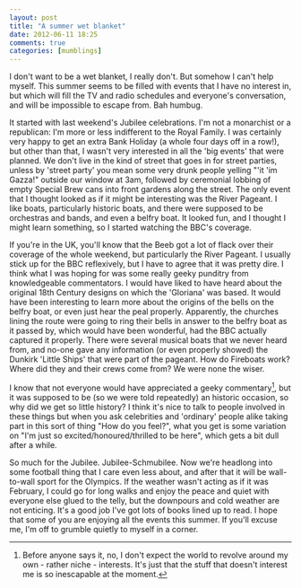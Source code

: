 ```yaml
---
layout: post
title: "A summer wet blanket"
date: 2012-06-11 18:25
comments: true
categories: [mumblings]
---
```


I don't want to be a wet blanket, I really don't. But somehow I can't help myself. This summer seems to be filled with events that I have no interest in, but which will fill the TV and radio schedules and everyone's conversation, and will be impossible to escape from. Bah humbug.

It started with last weekend's Jubilee celebrations. I'm not a monarchist or a republican: I'm more or less indifferent to the Royal Family. I was certainly very happy to get an extra Bank Holiday (a whole four days off in a row!), but other than that, I wasn't very interested in all the 'big events' that were planned. We don't live in the kind of street that goes in for street parties, unless by 'street party' you mean some very drunk people yelling "'it 'im Gazza!" outside our window at 3am, followed by ceremonial lobbing of empty Special Brew cans into front gardens along the street. The only event that I thought looked as if it might be interesting was the River Pageant. I like boats, particularly historic boats, and there were supposed to be orchestras and bands, and even a belfry boat. It looked fun, and I thought I might learn something, so I started watching the BBC's coverage.

If you're in the UK, you'll know that the Beeb got a lot of flack over their coverage of the whole weekend, but particularly the River Pageant. I usually stick up for the BBC reflexively, but I have to agree that it was pretty dire. I think what I was hoping for was some really geeky punditry from knowledgeable commentators. I would have liked to have heard about the original 18th Century designs on which the 'Gloriana' was based. It would have been interesting to learn more about the origins of the bells on the belfry boat, or even just hear the peal properly. Apparently, the churches lining the route were going to ring their bells in answer to the belfry boat as it passed by, which would have been wonderful, had the BBC actually captured it properly. There were several musical boats that we never heard from, and no-one gave any information (or even properly showed) the Dunkirk 'Little Ships' that were part of the pageant. How do Fireboats work? Where did they and their crews come from? We were none the wiser.

I know that not everyone would have appreciated a geeky commentary[^1], but it was supposed to be (so we were told repeatedly) an historic occasion, so why did we get so little history? I think it's nice to talk to people involved in these things but when you ask celebrities and 'ordinary' people alike taking part in this sort of thing "How do you feel?", what you get is some variation on "I'm just so excited/honoured/thrilled to be here", which gets a bit dull after a while.

So much for the Jubilee. Jubilee-Schmubilee. Now we're headlong into some football thing that I care even less about, and after that it will be wall-to-wall sport for the Olympics. If the weather wasn't acting as if it was February, I could go for long walks and enjoy the peace and quiet with everyone else glued to the telly, but the downpours and cold weather are not enticing. It's a good job I've got lots of books lined up to read. I hope that some of you are enjoying all the events this summer. If you'll excuse me, I'm off to grumble quietly to myself in a corner.

[^1]: Before anyone says it, no, I don't expect the world to revolve around my own - rather niche - interests. It's just that the stuff that doesn't interest me is so inescapable at the moment.
